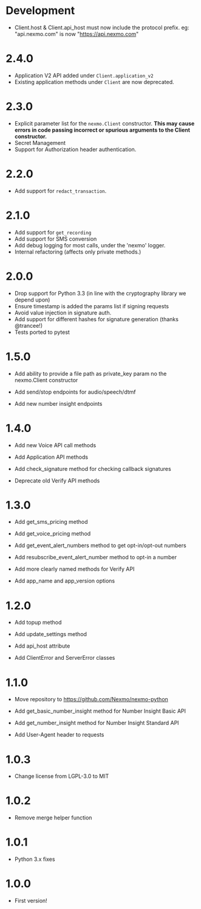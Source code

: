# Development
* Client.host & Client.api_host must now include the protocol prefix. eg: "api.nexmo.com" is now "https://api.nexmo.com"

# 2.4.0
* Application V2 API added under `Client.application_v2`
* Existing application methods under `Client` are now deprecated.

# 2.3.0
* Explicit parameter list for the `nexmo.Client` constructor. **This may cause errors in code passing incorrect or spurious arguments to the Client constructor.**
* Secret Management
* Support for Authorization header authentication.

# 2.2.0
* Add support for `redact_transaction`.

# 2.1.0
* Add support for `get_recording`
* Add support for SMS conversion
* Add debug logging for most calls, under the 'nexmo' logger.
* Internal refactoring (affects only private methods.)

# 2.0.0
* Drop support for Python 3.3 (in line with the cryptography library we depend upon)
* Ensure timestamp is added the params list if signing requests
* Avoid value injection in signature auth.
* Add support for different hashes for signature generation (thanks @trancee!)
* Tests ported to pytest

# 1.5.0

* Add ability to provide a file path as private_key param no the nexmo.Client constructor

* Add send/stop endpoints for audio/speech/dtmf

* Add new number insight endpoints

# 1.4.0

* Add new Voice API call methods

* Add Application API methods

* Add check_signature method for checking callback signatures

* Deprecate old Verify API methods

# 1.3.0

* Add get_sms_pricing method

* Add get_voice_pricing method

* Add get_event_alert_numbers method to get opt-in/opt-out numbers

* Add resubscribe_event_alert_number method to opt-in a number

* Add more clearly named methods for Verify API

* Add app_name and app_version options

# 1.2.0

* Add topup method

* Add update_settings method

* Add api_host attribute

* Add ClientError and ServerError classes

# 1.1.0

* Move repository to https://github.com/Nexmo/nexmo-python

* Add get_basic_number_insight method for Number Insight Basic API

* Add get_number_insight method for Number Insight Standard API

* Add User-Agent header to requests

# 1.0.3

* Change license from LGPL-3.0 to MIT

# 1.0.2

* Remove merge helper function

# 1.0.1

* Python 3.x fixes

# 1.0.0

* First version!
